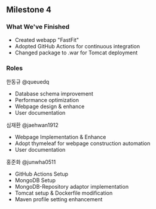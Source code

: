 ## Milestone 4

### What We've Finished

- Created webapp "FastFit"
- Adopted GitHub Actions for continuous integration
- Changed package to .war for Tomcat deployment

### Roles

한동규 @queuedq
- Database schema improvement
- Performance optimization
- Webpage design & enhance
- User documentation

심재환 @jaehwan1912
- Webpage Implementation & Enhance
- Adopt thymeleaf for webpage construction automation
- User documentation

홍준화 @junwha0511
- GitHub Actions Setup
- MongoDB Setup
- MongoDB-Repository adaptor implementation
- Tomcat setup & Dockerfile modification
- Maven profile setting enhancement
